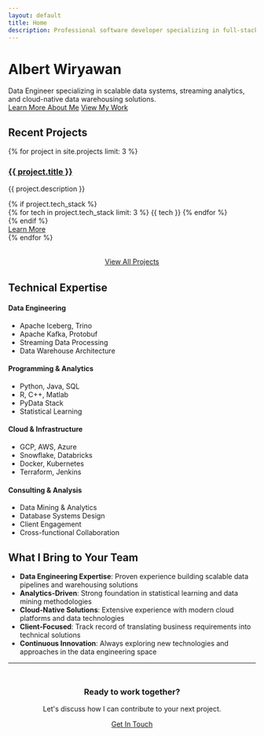 ```yaml
---
layout: default
title: Home
description: Professional software developer specializing in full-stack development and modern web technologies
---
```


<div class="hero">
  <h1>Albert Wiryawan</h1>
  <div class="hero-subtitle">
    Data Engineer specializing in scalable data systems, streaming analytics, and cloud-native data warehousing solutions.
  </div>
  <div class="hero-cta">
    <a href="/avw-portfolio/about" class="btn btn-primary">Learn More About Me</a>
    <a href="/avw-portfolio/projects" class="btn btn-outline">View My Work</a>
  </div>
</div>

## Recent Projects

<div class="projects-grid">
  {% for project in site.projects limit: 3 %}
  <div class="project-card">
    <h3><a href="{{ project.url | relative_url }}">{{ project.title }}</a></h3>
    <p class="project-description">{{ project.description }}</p>
    {% if project.tech_stack %}
    <div class="tech-stack">
      {% for tech in project.tech_stack limit: 3 %}
        <span class="tech-tag">{{ tech }}</span>
      {% endfor %}
    </div>
    {% endif %}
    <div class="project-links">
      <a href="{{ project.url | relative_url }}" class="btn btn-outline">Learn More</a>
    </div>
  </div>
  {% endfor %}
</div>

<div style="text-align: center; margin: 2rem 0;">
  <a href="/avw-portfolio/projects" class="btn btn-primary">View All Projects</a>
</div>

## Technical Expertise

<div class="skills-grid">
  <div class="skill-category">
    <h4>Data Engineering</h4>
    <ul>
      <li>Apache Iceberg, Trino</li>
      <li>Apache Kafka, Protobuf</li>
      <li>Streaming Data Processing</li>
      <li>Data Warehouse Architecture</li>
    </ul>
  </div>
  
  <div class="skill-category">
    <h4>Programming & Analytics</h4>
    <ul>
      <li>Python, Java, SQL</li>
      <li>R, C++, Matlab</li>
      <li>PyData Stack</li>
      <li>Statistical Learning</li>
    </ul>
  </div>
  
  <div class="skill-category">
    <h4>Cloud & Infrastructure</h4>
    <ul>
      <li>GCP, AWS, Azure</li>
      <li>Snowflake, Databricks</li>
      <li>Docker, Kubernetes</li>
      <li>Terraform, Jenkins</li>
    </ul>
  </div>
  
  <div class="skill-category">
    <h4>Consulting & Analysis</h4>
    <ul>
      <li>Data Mining & Analytics</li>
      <li>Database Systems Design</li>
      <li>Client Engagement</li>
      <li>Cross-functional Collaboration</li>
    </ul>
  </div>
</div>

## What I Bring to Your Team

- **Data Engineering Expertise**: Proven experience building scalable data pipelines and warehousing solutions
- **Analytics-Driven**: Strong foundation in statistical learning and data mining methodologies
- **Cloud-Native Solutions**: Extensive experience with modern cloud platforms and data technologies
- **Client-Focused**: Track record of translating business requirements into technical solutions
- **Continuous Innovation**: Always exploring new technologies and approaches in the data engineering space

---

<div style="text-align: center; margin: 3rem 0;">
  <h3>Ready to work together?</h3>
  <p>Let's discuss how I can contribute to your next project.</p>
  <a href="/avw-portfolio/contact" class="btn btn-primary">Get In Touch</a>
</div>
